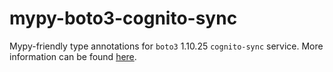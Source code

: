 # mypy-boto3-cognito-sync

Mypy-friendly type annotations for `boto3` 1.10.25 `cognito-sync` service.
More information can be found [here](https://github.com/vemel/mypy_boto3).